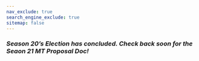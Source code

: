 ```yaml
---
nav_exclude: true
search_engine_exclude: true
sitemap: false
---
```


### ***Season 20’s Election has concluded.  Check back soon for the Seaon 21 MT Proposal Doc!***
